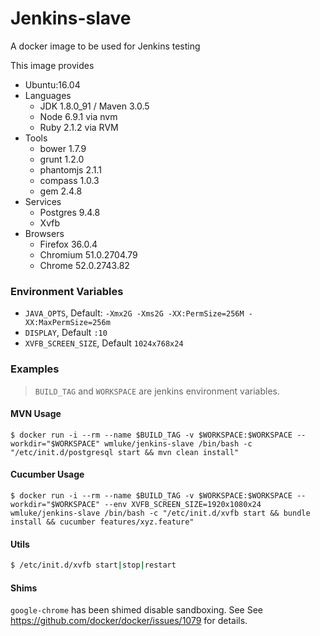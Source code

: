 # Jenkins-slave

 A docker image to be used for Jenkins testing

 This image provides
 * Ubuntu:16.04
 * Languages
    * JDK 1.8.0_91 / Maven 3.0.5
    * Node 6.9.1 via nvm
    * Ruby 2.1.2 via RVM
 * Tools
    * bower 1.7.9
    * grunt 1.2.0
    * phantomjs 2.1.1
    * compass 1.0.3
    * gem 2.4.8
 * Services
    * Postgres 9.4.8
    * Xvfb
 * Browsers
     * Firefox 36.0.4
     * Chromium 51.0.2704.79
     * Chrome 52.0.2743.82

### Environment Variables

* `JAVA_OPTS`, Default: `-Xmx2G -Xms2G -XX:PermSize=256M -XX:MaxPermSize=256m`
* `DISPLAY`, Default `:10`
* `XVFB_SCREEN_SIZE`, Default `1024x768x24`

### Examples

> `BUILD_TAG` and `WORKSPACE` are jenkins environment variables.

#### MVN Usage

```
$ docker run -i --rm --name $BUILD_TAG -v $WORKSPACE:$WORKSPACE --workdir="$WORKSPACE" wmluke/jenkins-slave /bin/bash -c "/etc/init.d/postgresql start && mvn clean install"
```

#### Cucumber Usage

```
$ docker run -i --rm --name $BUILD_TAG -v $WORKSPACE:$WORKSPACE --workdir="$WORKSPACE" --env XVFB_SCREEN_SIZE=1920x1080x24 wmluke/jenkins-slave /bin/bash -c "/etc/init.d/xvfb start && bundle install && cucumber features/xyz.feature"
```

#### Utils

```bash
$ /etc/init.d/xvfb start|stop|restart
```

#### Shims

`google-chrome` has been shimed disable sandboxing. See See https://github.com/docker/docker/issues/1079 for details.
